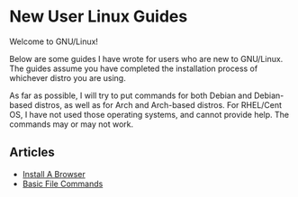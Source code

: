 # New User Linux Guides

Welcome to GNU/Linux!

Below are some guides I have wrote for users who are new to GNU/Linux. The guides assume you have completed the installation process of whichever distro you are using.

As far as possible, I will try to put commands for both Debian and Debian-based distros, as well as for Arch and Arch-based distros. For RHEL/Cent OS, I have not used those operating systems, and cannot provide help. The commands may or may not work.

## Articles

- [Install A Browser](./INSTALL-BROWSER.md)
- [Basic File Commands](../sysadmin/FILE-COMMANDS.md)
